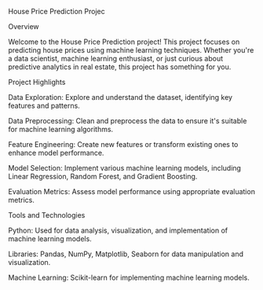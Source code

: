 House Price Prediction Projec

Overview

Welcome to the House Price Prediction project! This project focuses on predicting house prices using machine learning techniques. Whether you're a data scientist, machine learning enthusiast, or just curious about predictive analytics in real estate, this project has something for you.

Project Highlights

Data Exploration: Explore and understand the dataset, identifying key features and patterns.

Data Preprocessing: Clean and preprocess the data to ensure it's suitable for machine learning algorithms.

Feature Engineering: Create new features or transform existing ones to enhance model performance.

Model Selection: Implement various machine learning models, including Linear Regression, Random Forest, and Gradient Boosting.


Evaluation Metrics: Assess model performance using appropriate evaluation metrics.

Tools and Technologies

Python: Used for data analysis, visualization, and implementation of machine learning models.

Libraries: Pandas, NumPy, Matplotlib, Seaborn for data manipulation and visualization.

Machine Learning: Scikit-learn for implementing machine learning models.

